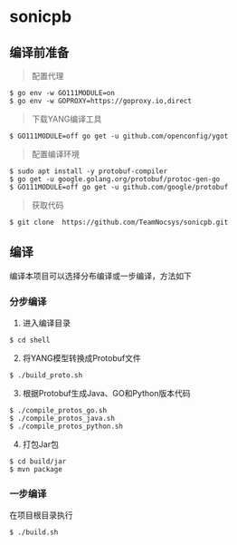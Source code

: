 # sonicpb

## 编译前准备
> 配置代理

```shell
$ go env -w GO111MODULE=on
$ go env -w GOPROXY=https://goproxy.io,direct
```

> 下载YANG编译工具

```shell
$ GO111MODULE=off go get -u github.com/openconfig/ygot
```

> 配置编译环境

```shell
$ sudo apt install -y protobuf-compiler
$ go get -u google.golang.org/protobuf/protoc-gen-go
$ GO111MODULE=off go get -u github.com/google/protobuf
```

> 获取代码

```shell
$ git clone  https://github.com/TeamNocsys/sonicpb.git
```

## 编译

编译本项目可以选择分布编译或一步编译，方法如下

### 分步编译

1. 进入编译目录

```shell
$ cd shell
```

2. 将YANG模型转换成Protobuf文件

```shell
$ ./build_proto.sh
```

3. 根据Protobuf生成Java、GO和Python版本代码

```shell
$ ./compile_protos_go.sh
$ ./compile_protos_java.sh
$ ./compile_protos_python.sh
```

4. 打包Jar包

```shell
$ cd build/jar
$ mvn package
```

### 一步编译

在项目根目录执行
```shell
$ ./build.sh
```
